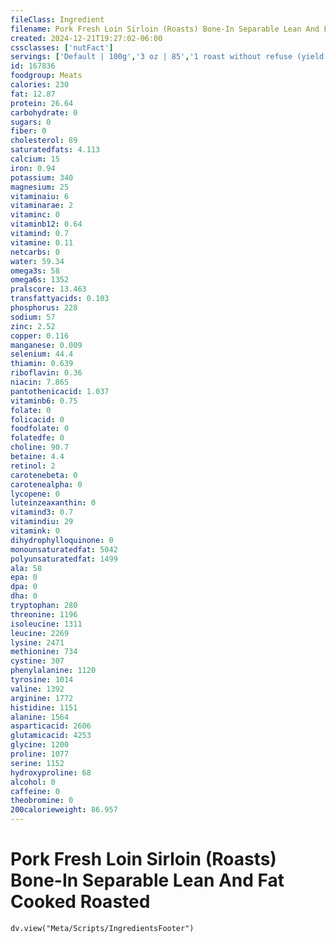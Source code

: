 ```yaml
---
fileClass: Ingredient
filename: Pork Fresh Loin Sirloin (Roasts) Bone-In Separable Lean And Fat Cooked Roasted
created: 2024-12-21T19:27:02-06:00
cssclasses: ['nutFact']
servings: ['Default | 100g','3 oz | 85','1 roast without refuse (yield from 1 cooked roast, with refuse, weighing 1515g) | 1046']
id: 167836
foodgroup: Meats
calories: 230
fat: 12.87
protein: 26.64
carbohydrate: 0
sugars: 0
fiber: 0
cholesterol: 89
saturatedfats: 4.113
calcium: 15
iron: 0.94
potassium: 340
magnesium: 25
vitaminaiu: 6
vitaminarae: 2
vitaminc: 0
vitaminb12: 0.64
vitamind: 0.7
vitamine: 0.11
netcarbs: 0
water: 59.34
omega3s: 58
omega6s: 1352
pralscore: 13.463
transfattyacids: 0.103
phosphorus: 228
sodium: 57
zinc: 2.52
copper: 0.116
manganese: 0.009
selenium: 44.4
thiamin: 0.639
riboflavin: 0.36
niacin: 7.865
pantothenicacid: 1.037
vitaminb6: 0.75
folate: 0
folicacid: 0
foodfolate: 0
folatedfe: 0
choline: 90.7
betaine: 4.4
retinol: 2
carotenebeta: 0
carotenealpha: 0
lycopene: 0
luteinzeaxanthin: 0
vitamind3: 0.7
vitamindiu: 29
vitamink: 0
dihydrophylloquinone: 0
monounsaturatedfat: 5042
polyunsaturatedfat: 1499
ala: 58
epa: 0
dpa: 0
dha: 0
tryptophan: 280
threonine: 1196
isoleucine: 1311
leucine: 2269
lysine: 2471
methionine: 734
cystine: 307
phenylalanine: 1120
tyrosine: 1014
valine: 1392
arginine: 1772
histidine: 1151
alanine: 1564
asparticacid: 2606
glutamicacid: 4253
glycine: 1200
proline: 1077
serine: 1152
hydroxyproline: 68
alcohol: 0
caffeine: 0
theobromine: 0
200calorieweight: 86.957
---
```


# Pork Fresh Loin Sirloin (Roasts) Bone-In Separable Lean And Fat Cooked Roasted

```dataviewjs
dv.view("Meta/Scripts/IngredientsFooter")
```